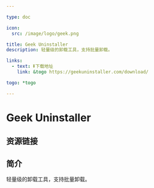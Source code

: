 ```yaml
---

type: doc

icon:
  src: /image/logo/geek.png

title: Geek Uninstaller
description: 轻量级的卸载工具，支持批量卸载。

links:
  - text: ⏬下载地址
    link: &togo https://geekuninstaller.com/download/

togo: *togo

---
```


<ShowLogo />

# Geek Uninstaller

<ShowBreadcrumb />

## 资源链接

<ShowLinks />

## 简介

轻量级的卸载工具，支持批量卸载。
